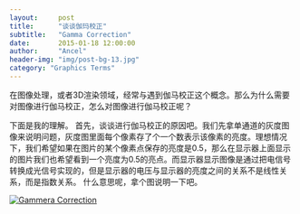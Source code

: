 ```yaml
---
layout:     post
title:      "谈谈伽玛校正"
subtitle:   "Gamma Correction"
date:       2015-01-18 12:00:00
author:     "Ancel"
header-img: "img/post-bg-13.jpg"
category: "Graphics Terms"
---
```

  在图像处理，或者3D渲染领域，经常与遇到伽马校正这个概念。那么为什么需要对图像进行伽马校正，怎么对图像进行伽马校正呢？

  下面是我的理解。
  首先，谈谈进行伽马校正的原因吧。我们先拿单通道的灰度图像来说明问题，灰度图里面每个像素存了个一个数表示该像素的亮度。理想情况下，我们希望如果在图片的某个像素点保存的亮度是0.5，那么在显示器上面显示的图片我们也希望看到一个亮度为0.5的亮点。而显示器显示图像是通过把电信号转换成光信号实现的，但是显示器的电压与显示器的亮度之间的关系不是线性关系，而是指数关系。
  什么意思呢，拿个图说明一下吧。

<a href="#">
    <img src="{{ site.baseurl }}/img/600px-GammaFunctionGraph.svg.png" alt="Gammera Correction">
</a>